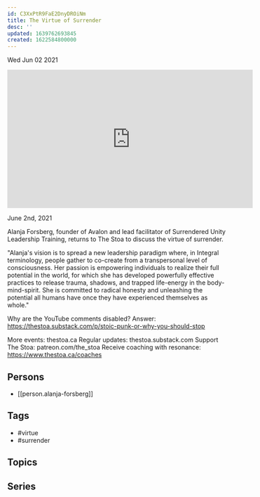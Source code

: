 ```yaml
---
id: C3XxPtR9FaE2DnyDROiNm
title: The Virtue of Surrender
desc: ''
updated: 1639762693845
created: 1622584800000
---
```





Wed Jun 02 2021

<iframe width="560" height="315" src="https://www.youtube.com/embed/7xXlf_1fZVc" title="The Virtue of Surrender w/ Alanja Forsberg" frameborder="0" allow="accelerometer; autoplay; clipboard-write; encrypted-media; gyroscope; picture-in-picture" allowfullscreen ></iframe>

June 2nd, 2021

Alanja Forsberg, founder of Avalon and lead facilitator of Surrendered Unity Leadership Training, returns to The Stoa to discuss the virtue of surrender.
 
"Alanja's vision is to spread a new leadership paradigm where, in Integral terminology, people gather to co-create from a transpersonal level of consciousness. Her passion is empowering individuals to realize their full potential in the world, for which she has developed powerfully effective practices to release trauma, shadows, and trapped life-energy in the body-mind-spirit. She is committed to radical honesty and unleashing the potential all humans have once they have experienced themselves as whole."

Why are the YouTube comments disabled? Answer: https://thestoa.substack.com/p/stoic-punk-or-why-you-should-stop

More events: thestoa.ca
Regular updates: thestoa.substack.com
Support The Stoa: patreon.com/the_stoa
Receive coaching with resonance: https://www.thestoa.ca/coaches

## Persons

- [[person.alanja-forsberg]]

## Tags

- #virtue
- #surrender

## Topics



## Series



